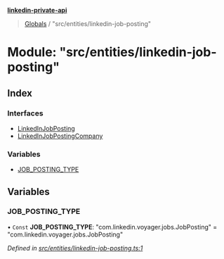 **[linkedin-private-api](../README.md)**

> [Globals](../globals.md) / "src/entities/linkedin-job-posting"

# Module: "src/entities/linkedin-job-posting"

## Index

### Interfaces

- [LinkedInJobPosting](../interfaces/_src_entities_linkedin_job_posting_.linkedinjobposting.md)
- [LinkedInJobPostingCompany](../interfaces/_src_entities_linkedin_job_posting_.linkedinjobpostingcompany.md)

### Variables

- [JOB_POSTING_TYPE](_src_entities_linkedin_job_posting_.md#job_posting_type)

## Variables

### JOB_POSTING_TYPE

• `Const` **JOB_POSTING_TYPE**: \"com.linkedin.voyager.jobs.JobPosting\" = "com.linkedin.voyager.jobs.JobPosting"

_Defined in [src/entities/linkedin-job-posting.ts:1](https://github.com/eilonmore/linkedin-private-api/blob/84c9c15/src/entities/linkedin-job-posting.ts#L1)_
